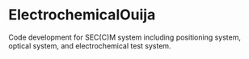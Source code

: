 # ElectrochemicalOuija
Code development for SEC(C)M system including positioning system, optical system, and electrochemical test system.
